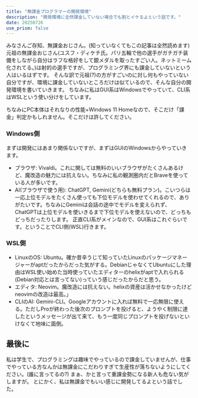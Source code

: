 ```yaml
---
title: "無課金プログラマーの開発環境"
description: "開発環境に全然課金していない場合でも割とイケるよという話です。"
date: 20250726
use_prism: false
---
```

みなさんご存知、無課金おじさん。(知っていなくてもこの記事は全然読めます)元祖の無課金おじさん(ユスフ・ディケチ氏。パリ五輪で他の選手がガチガチ装備をしながら自分はラフな格好をして銀メダルを取ったすごい人。ネットミーム化されてる。)は射的の選手ですが、プログラミング界にも課金していないという人はいるはずです。
そんな訳で元祖(?)の方がすごいのに対し何もやっていない自分ですが、環境に課金していないところだけは似ているので、そんな自分の開発環境を書いていきます。
ちなみに私はGUI系はWindowsでやっていて、CLI系はWSLという使い分けをしています。

ちなみにPC本体はそれなりの性能+Windows 11 Homeなので、そこだけ「課金」判定かもしれません。そこだけは許してください。
### Windows側
まずは開発にはあまり関係ないですが、まずはGUIのWindowsからやっていきます。

- ブラウザ: Vivaldi。これに関しては無料のいいブラウザがたくさんあるけど、魔改造の魅力には抗えない。ちなみに私の観測圏内だとBraveを使っている人が多いです。
- AI(ブラウザで使う用): ChatGPT, Gemini(どちらも無料プラン)。こいつらは一応上位モデルをたくさん使っても下位モデルを使わせてくれるので、ありがたいです。ちなみにGeminiは会話の途中でモデルを変えられず、ChatGPTは上位モデルを使いきるまで下位モデルを使えないので、どっちもどっちだったりします。
正直CLI系がメインなので、GUI系はこれぐらいです。ということでCLI側(WSL)行きます。
### WSL側

- LinuxのOS: Ubuntu。確か昔辛うじて知っていたLinuxのパッケージマネージャーがaptだったからだった気がする。DebianじゃなくてUbuntuにした理由はWSL使い始めた当時使っていたエディターのhelixがaptで入れられる(Debian対応とは言ってない)っていう感じだったからだと思う。
- エディタ: Neovim。魔改造には抗えない。helixの資産は活かせなかったけどneovimの改造は最高。」
- CLIのAI: Gemini-CLI。Googleアカウントに入れば無料で一応無限に使える。ただしProが終わった後次のプロンプトを投げると、ようやく制限に達したというメッセージが出て来て、もう一度同じプロンプトを投げないといけなくて地味に面倒。
## 最後に
私は学生で、プログラミングは趣味でやっているので課金していませんが、仕事でやっている方なんかは無課金にこだわりすぎて生産性が落ちないようにしてください。(誰に言ってるの?)
まぁ、かと言って重課金勢になる新人も危ない気がしますが。
とにかく、私は無課金でもいい感じに開発してるよという話でした。

